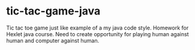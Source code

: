 tic-tac-game-java
=================

Tic tac toe game just like example of a my java code style. Homework for Hexlet java course. Need to create opportunity for playing human against human and  computer against  human.
